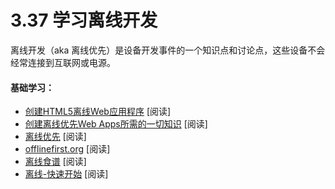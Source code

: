 <!-- 3.37 - Learn Offline Development -->
# 3.37 学习离线开发
<!-- Offline development (aka offline first) is an area of knowledge and discussion around development practices for devices that are not always connected to the Internet or a power source. -->
离线开发（aka 离线优先）是设备开发事件的一个知识点和讨论点，这些设备不会经常连接到互联网或电源。

<!-- General Learning: -->
#### 基础学习：
<!-- Creating HTML5 Offline Web Applications [read]
Everything You Need to Know to Create Offline-First Web Apps [read]
Offline First [read]
offlinefirst.org [read]
The Offline Cookbook [read]
Offline Quickstart[read] -->
- [创建HTML5离线Web应用程序](http://apress.jensimmons.com/v5/pro-html5-programming/ch12.html) [阅读]
- [创建离线优先Web Apps所需的一切知识](https://github.com/pazguille/offline-first) [阅读]
- [离线优先](http://www.webdirections.org/offlineworkshop/ibooksDraft.pdf) [阅读]
- [offlinefirst.org](http://offlinefirst.org/) [阅读]
- [离线食谱](https://developers.google.com/web/fundamentals/instant-and-offline/offline-cookbook/) [阅读]
- [离线-快速开始](https://developers.google.com/web/ilt/pwa/offline-quickstart) [阅读]